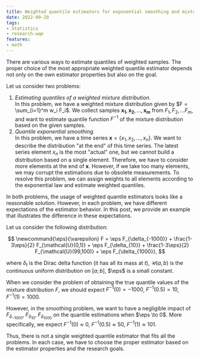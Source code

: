 ```yaml
---
title: Weighted quantile estimators for exponential smoothing and mixture distributions
date: 2022-09-20
tags:
- Statistics
- research-wqe
features:
- math
---
```


There are various ways to estimate quantiles of weighted samples.
The proper choice of the most appropriate weighted quantile estimator depends not only on the own estimator properties
  but also on the goal.

Let us consider two problems:

1. *Estimating quantiles of a weighted mixture distribution.*  
   In this problem, we have a weighted mixture distribution given by $F = \sum_{i=1}^m w_i F_i$.
   We collect samples $\mathbf{x_1}, \mathbf{x_2}, \ldots, \mathbf{x_m}$ from $F_1, F_2, \ldots F_m$,
     and want to estimate quantile function $F^{-1}$ of the mixture distribution based on the given samples.
2. *Quantile exponential smoothing.*  
   In this problem, we have a time series $\mathbf{x} = \{ x_1, x_2, \ldots, x_n \}$.
   We want to describe the distribution "at the end" of this time series.
   The latest series element $x_n$ is the most "actual" one, but we cannot build a distribution based on a single element.
   Therefore, we have to consider more elements at the end of $\mathbf{x}$.
   However, if we take too many elements, we may corrupt the estimations due to obsolete measurements.
   To resolve this problem, we can assign weights to all elements according to the exponential law
     and estimate weighted quantiles.

In both problems, the usage of weighted quantile estimators looks like a reasonable solution.
However, in each problem, we have different expectations of the estimator behavior.
In this post, we provide an example that illustrates the difference in these expectations.

<!--more-->

Let us consider the following distribution:

$$
\newcommand{\eps}{\varepsilon}
F =
  \eps F_{\delta_{-1000}} +
  \frac{1-3\eps}{2} F_{\mathcal{U}(0,1)} +
  \eps F_{\delta_{10}} +
  \frac{1-3\eps}{2} F_{\mathcal{U}(99,100)} +
  \eps F_{\delta_{1000}},
$$

  where $\delta_t$ is the Dirac delta function (it has all its mass at $t$),
    $\mathcal{U}(a, b)$ is the continuous uniform distribution on $[a;b]$,
    $\eps$ is a small constant.

When we consider the problem of obtaining the true quantile values of the mixture distribution $F$,
  we should expect $F^{-1}(0) = -1000$, $F^{-1}(0.5) = 10$, $F^{-1}(1) = 1000$.

However, in the smoothing problem, we want to have a negligible impact of
  $F_{\delta_{-1000}}$, $F_{\delta_{10}}$, $F_{\delta_{1000}}$ on the quantile estimations when $\eps \to 0$.
More specifically, we expect $F^{-1}(0) \approx 0$, $F^{-1}(0.5) \approx 50$, $F^{-1}(1) \approx 101$.

Thus, there is not a single weighted quantile estimator that fits all the problems.
In each case, we have to choose the proper estimator based on the estimator properties and the research goals.
